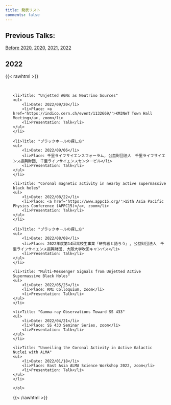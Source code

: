 ```yaml
---
title: 発表リスト
comments: false
---
```




## Previous Talks:
[Before 2020](../talk_before2020/), [2020](../talk_2020/), [2021](../talk_2021/), [2022](../talk_2022/)

## 2022
{{< rawhtml >}}
    <ol reversed> 
    
    <li>Title: "Unjetted AGNs as Neutrino Sources"
    <ul>
        <li>Date: 2022/09/20</li>
        <li>Place: <a href='https://indico.cern.ch/event/1132669/'>KM3NeT Town Hall Meeting</a>, zoom</li>
        <li>Presentation: Talk</li>
    </ul>
    </li>
    
    <li>Title: "ブラックホールの探し方"
    <ul>
        <li>Date: 2022/09/06</li>
        <li>Place: 千里ライフサイエンスフォーラム, 公益財団法人　千里ライフサイエンス振興財団, 千里ライフサイエンスセンタービル</li>
        <li>Presentation: Talk</li>
    </ul>
    </li>
    
    <li>Title: "Coronal magnetic activity in nearby active supermassive black holes"
    <ul>
        <li>Date: 2022/08/22</li>
        <li>Place: <a href='https://www.appc15.org/'>15th Asia Pacific Physics Conference (APPC15)</a>, zoom</li>
        <li>Presentation: Talk</li>
    </ul>
    </li>
    
    <li>Title: "ブラックホールの探し方"
    <ul>
        <li>Date: 2022/08/08</li>
        <li>Place: 2022年度第14回高校生事業「研究者と語ろう」, 公益財団法人　千里ライフサイエンス振興財団, 大阪大学吹田キャンパス</li>
        <li>Presentation: Talk</li>
    </ul>
    </li>
    
    <li>Title: "Multi-Messenger Signals from Unjetted Active Supermassive Black Holes"
    <ul>
        <li>Date: 2022/05/25</li>
        <li>Place: KMI Colloquium, zoom</li>
        <li>Presentation: Talk</li>
    </ul>
    </li>
    
    <li>Title: "Gamma-ray Observations Toward SS 433"
    <ul>
        <li>Date: 2022/04/21</li>
        <li>Place: SS 433 Seminar Series, zoom</li>
        <li>Presentation: Talk</li>
    </ul>
    </li>
    
    <li>Title: "Unveiling the Coronal Activity in Active Galactic Nuclei with ALMA"
    <ul>
        <li>Date: 2022/01/18</li>
        <li>Place: East Asia ALMA Science Workshop 2022, zoom</li>
        <li>Presentation: Talk</li>
    </ul>
    </li>
    
    </ol>
{{< /rawhtml >}}
